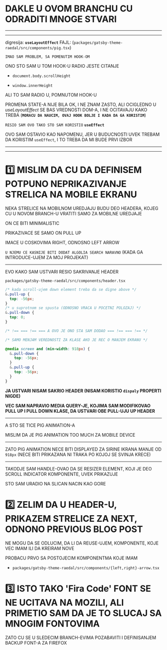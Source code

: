 # DAKLE U OVOM BRANCHU CU ODRADITI MNOGE STVARI

***

***

digresija: **`useLayoutEffect`** FAJL: (`packages/gatsby-theme-raedal/src/components/pig.tsx`)

`IMAO SAM PROBLEM, SA POMENUTIM HOOK-OM`

ONO STO SAM U TOM HOOK-U RADIO JESTE CITANJE

- `document.body.scrollHeight`

- `window.innerHeight`

ALI TO SAM RADIO U, POMNUTOM HOOK-U

PROMENA STATE-A NIJE BILA OK, I NE ZNAM ZASTO, ALI OCIGLEDNO U *useLayoutEffect* SE BAS VREDNOSTI DOM-A, I NE OCITAVAJU KAKO TREBA (**`MORACU DA NAUCIM, OVAJ HOOK BOLJE I KADA DA GA KORISTIM`**)

`RESIO SAM OVO TAKO STO SAM KORISTIO` **`useEffect`**

OVO SAM OSTAVIO KAO NAPOMENU, JER U BUDUCNOSTI UVEK TREBAM DA KORISTIM `useEffect`, I TO TREBA DA MI BUDE PRVI IZBOR

***

***

# :one: MISLIM DA CU DA DEFINISEM POTPUNO NEPRIKAZIVANJE STRELICA NA MOBILE EKRANU

NEKA STRELICE NA MOBILNOM UREDJAJU BUDU DEO HEADERA, KOJEG CU U NOVOM BRANCH-U VRATITI SAMO ZA MOBILNE UREDJAJE

ON CE BITI MINIMALISTIC

PRIKAZIVACE SE SAMO ON PULL UP

IMACE U COSKOVIMA RIGHT, ODNOSNO LEFT ARROW

`U NJEMU CE KASNIJE BITI DODAT ALGOLIA SEARCH NARAVNO` (KADA GA INTRODUCE-UJEM ZA MOJ PROJEKAT)

***

EVO KAKO SAM USTVARI RESIO SAKRIVANJE HEADER

`packages/gatsby-theme-raedal/src/components/header.tsx`

```css
/* kada scroll-ujem down element treba da se digne above */
&.pull-up {
  top: -56px;
}
/* u suprotnom se spusta (ODNOSNO VRACA U POCETNI POLOZAJ) */
&.pull-down {
  top: 0;
}

/* !== === !== === A OVO JE ONO STA SAM DODAO === !== === !== */

/* SAMO MENJAM VEREDNOSTI ZA KLASE AKO JE REC O MANJEM EKRANU */

@media screen and (min-width: 918px) {
  &.pull-down {
    top: -56px;
  }
  &.pull-up {
    top: -56px;
  }
}
```

**JA USTVARI NISAM SAKRIO HEADER (NISAM KORISTIO `dispaly` PROPERTI NIGDE)**

**VEC SAM NAPRAVIO MEDIA QUERY-JE, KOJIMA SAM MODIFIKOVAO PULL UP I PULL DOWN KLASE, DA USTVARI OBE PULL-UJU UP HEADER**

***

A STO SE TICE PIG ANIMATION-A

MISLIM DA JE PIG ANIMATION TOO MUCH ZA MOBILE DEVICE

***

ZATO PIG ANIMATION NECE BITI DISPLAYED ZA SIRINE IKRANA MANJE OD `918px` (NECE BITI PRIKAZANA NI TRAKA PO KOJOJ SE SVINJA KRECE)

***

TAKODJE SAM HANDLE-OVAO DA SE RESIZER ELEMENT, KOJI JE DEO SCROLL INDICATOR KOMPONENTE, UVEK PRIKAZUJE

STO SAM URADIO NA SLICAN NACIN KAO GORE

# :two: ZELIM DA U HEADER-U, PRIKAZEM STRELICE ZA NEXT, ODNONO PREVIOUS BLOG POST

NE MOGU DA SE ODLUCIM, DA LI DA REUSE-UJEM, KOMPONENTE, KOJE VEC IMAM ILI DA KREIRAM NOVE

PROBACU PRVO SA POSTOJECIM KOMPONENTMA KOJE IMAM

- `packages/gatsby-theme-raedal/src/components/{left,right}-arrow.tsx`

# :three: ISTO TAKO 'Fira Code' FONT SE NE UCITAVA NA MOZILI, ALI PRIMETIO SAM DA JE TO SLUCAJ SA MNOGIM FONTOVIMA

ZATO CU SE U SLEDECIM BRANCH-EVIMA POZABAVITI I DEFINISANJEM BACKUP FONT-A ZA FIREFOX

